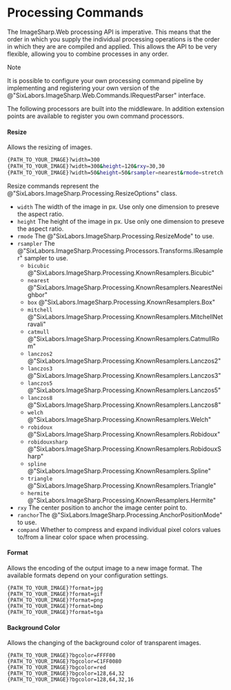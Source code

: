 # Processing Commands

The ImageSharp.Web processing API is imperative. This means that the order in which you supply the individual processing operations is the order in which they are are compiled and applied. This allows the API to be very flexible, allowing you to combine processes in any order.  
  
>[!NOTE]
>It is possible to configure your own processing command pipeline by implementing and registering your own version of the @"SixLabors.ImageSharp.Web.Commands.IRequestParser" interface.

The following processors are built into the middleware. In addition extension points are available to register you own command processors.

#### Resize

Allows the resizing of images.

``` bash
{PATH_TO_YOUR_IMAGE}?width=300
{PATH_TO_YOUR_IMAGE}?width=300&height=120&rxy=30,30
{PATH_TO_YOUR_IMAGE}?width=50&height=50&rsampler=nearest&rmode=stretch
```
Resize commands represent the @"SixLabors.ImageSharp.Processing.ResizeOptions" class.

- `width` The width of the image in px. Use only one dimension to preseve the aspect ratio.
- `height` The height of the image in px. Use only one dimension to preseve the aspect ratio.
- `rmode` The @"SixLabors.ImageSharp.Processing.ResizeMode" to use.
- `rsampler` The @"SixLabors.ImageSharp.Processing.Processors.Transforms.IResampler"
sampler to use.
  - `bicubic` @"SixLabors.ImageSharp.Processing.KnownResamplers.Bicubic"
  - `nearest` @"SixLabors.ImageSharp.Processing.KnownResamplers.NearestNeighbor"
  - `box` @"SixLabors.ImageSharp.Processing.KnownResamplers.Box"
  - `mitchell` @"SixLabors.ImageSharp.Processing.KnownResamplers.MitchellNetravali"
  - `catmull` @"SixLabors.ImageSharp.Processing.KnownResamplers.CatmullRom"  
  - `lanczos2` @"SixLabors.ImageSharp.Processing.KnownResamplers.Lanczos2"  
  - `lanczos3` @"SixLabors.ImageSharp.Processing.KnownResamplers.Lanczos3"
  - `lanczos5` @"SixLabors.ImageSharp.Processing.KnownResamplers.Lanczos5"
  - `lanczos8` @"SixLabors.ImageSharp.Processing.KnownResamplers.Lanczos8"
  - `welch` @"SixLabors.ImageSharp.Processing.KnownResamplers.Welch"  
  - `robidoux` @"SixLabors.ImageSharp.Processing.KnownResamplers.Robidoux"  
  - `robidouxsharp` @"SixLabors.ImageSharp.Processing.KnownResamplers.RobidouxSharp"
  - `spline` @"SixLabors.ImageSharp.Processing.KnownResamplers.Spline"  
  - `triangle` @"SixLabors.ImageSharp.Processing.KnownResamplers.Triangle"  
  - `hermite` @"SixLabors.ImageSharp.Processing.KnownResamplers.Hermite"  
- `rxy` The center position to anchor the image center point to.
- `ranchor`The @"SixLabors.ImageSharp.Processing.AnchorPositionMode" to use.
- `compand` Whether to compress and expand individual pixel colors values to/from a linear color space when processing.


#### Format

Allows the encoding of the output image to a new image format. The available formats depend on your configuration settings.

```
{PATH_TO_YOUR_IMAGE}?format=jpg
{PATH_TO_YOUR_IMAGE}?format=gif
{PATH_TO_YOUR_IMAGE}?format=png
{PATH_TO_YOUR_IMAGE}?format=bmp
{PATH_TO_YOUR_IMAGE}?format=tga
```

#### Background Color

Allows the changing of the background color of transparent images.

```
{PATH_TO_YOUR_IMAGE}?bgcolor=FFFF00
{PATH_TO_YOUR_IMAGE}?bgcolor=C1FF0080
{PATH_TO_YOUR_IMAGE}?bgcolor=red
{PATH_TO_YOUR_IMAGE}?bgcolor=128,64,32
{PATH_TO_YOUR_IMAGE}?bgcolor=128,64,32,16
```